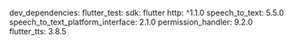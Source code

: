 dev_dependencies:
    flutter_test:
    sdk: flutter
    http: ^1.1.0
    speech_to_text: 5.5.0
    speech_to_text_platform_interface: 2.1.0
    permission_handler: 9.2.0
    flutter_tts: 3.8.5